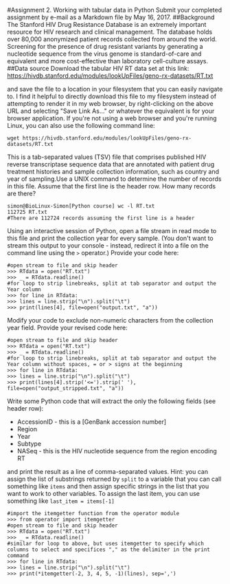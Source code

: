 #Assignment 2.  Working with tabular data in Python
Submit your completed assignment by e-mail as a Markdown file by May 16, 2017.
##Background
The Stanford HIV Drug Resistance Database is an extremely important resource for HIV research and clinical management.  The database holds over 80,000 anonymized patient records collected from around the world.  Screening for the presence of drug resistant variants by generating a nucleotide sequence from the virus genome is standard-of-care and equivalent and more cost-effective than laboratory cell-culture assays.
##Data source
Download the tabular HIV RT data set at this link:
[](https://hivdb.stanford.edu/modules/lookUpFiles/geno-rx-datasets/RT.txt ) https://hivdb.stanford.edu/modules/lookUpFiles/geno-rx-datasets/RT.txt 

and save the file to a location in your filesystem that you can easily navigate to.  I find it helpful to directly download this file to my filesystem instead of attempting to render it in my web browser, by right-clicking on the above URL and selecting "Save Link As..." or whatever the equivalent is for your browser application.  If you're not using a web browser and you're running Linux, you can also use the following command line:

	wget https://hivdb.stanford.edu/modules/lookUpFiles/geno-rx-datasets/RT.txt
 

This is a tab-separated values (TSV) file that comprises published HIV reverse transcriptase sequence data that are annotated with patient drug treatment histories and sample collection information, such as country and year of sampling.Use a UNIX command to determine the number of records in this file.  Assume that the first line is the header row.  How many records are there?</p>

	simon@BioLinux-Simon[Python course] wc -l RT.txt
	112725 RT.txt
   	#There are 112724 records assuming the first line is a header
	
Using an interactive session of Python, open a file stream in read mode to this file and print the collection year for every sample.  (You don't want to stream this output to your console - instead, redirect it into a file on the command line using the <code>&gt;</code> operator.)  Provide your code here:

	#open stream to file and skip header
	>>> RTdata = open("RT.txt")
	>>> _ = RTdata.readline()
	#for loop to strip linebreaks, split at tab separator and output the Year column
	>>> for line in RTdata:
	>>>	lines = line.strip("\n").split("\t")
	>>>	print(lines[4], file=open("output.txt", "a"))

	
Modify your code to exclude non-numeric characters from the collection year field.  Provide your revised code here:

	#open stream to file and skip header
	>>> RTdata = open("RT.txt")
	>>> _ = RTdata.readline()
	#for loop to strip linebreaks, split at tab separator and output the Year column without spaces, = or > signs at the beginning
	>>> for line in RTdata:
	>>>	lines = line.strip("\n").split("\t")
	>>>	print(lines[4].strip('<=').strip(' '), file=open("output_stripped.txt", "a"))
		
Write some Python code that will extract the only the following fields (see header row):

- AccessionID - this is a [GenBank accession number]
- Region
- Year
- Subtype
- NASeq - this is the HIV nucleotide sequence from the region encoding RT

and print the result as a line of comma-separated values.  Hint: you can assign the list of substrings returned by <code>split</code> to a variable that you can call something like <code>items</code> and then assign specific strings in the list that you want to work to other variables.  To assign the last item, you can use something like <code>last_item = items[-1]</code>

	#import the itemgetter function from the operator module
	>>> from operator import itemgetter
	#open stream to file and skip header
	>>> RTdata = open("RT.txt")
	>>> _ = RTdata.readline()
	#similar for loop to above, but uses itemgetter to specify which columns to select and specifices "," as the delimiter in the print command
	>>> for line in RTdata:
	>>>	lines = line.strip("\n").split("\t")
	>>>	print(*itemgetter(-2, 3, 4, 5, -1)(lines), sep=',')